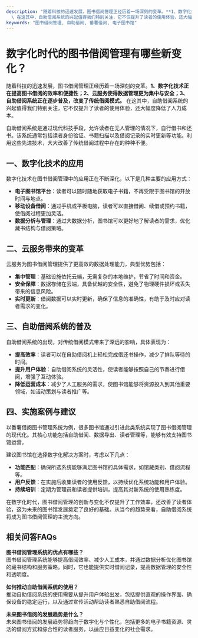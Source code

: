 ```yaml
---
description: "随着科技的迅速发展，图书借阅管理正经历着一场深刻的变革。**1、数字化技术正在提高图书借阅的效率和便捷性；2、云服务使得数据管理更为集中与安全；3、自助借阅系统正在逐步普及，改变了传统借阅模式。**\
  \ 在这其中，自助借阅系统的兴起值得我们特别关注，它不仅提升了读者的使用体验，还大幅度降低了人力成本。"
keywords: "图书借阅管理, 自助借阅, 番薯借阅, 电子图书馆"
---
```

# 数字化时代的图书借阅管理有哪些新变化？

随着科技的迅速发展，图书借阅管理正经历着一场深刻的变革。**1、数字化技术正在提高图书借阅的效率和便捷性；2、云服务使得数据管理更为集中与安全；3、自助借阅系统正在逐步普及，改变了传统借阅模式。** 在这其中，自助借阅系统的兴起值得我们特别关注，它不仅提升了读者的使用体验，还大幅度降低了人力成本。

自助借阅系统是通过现代科技手段，允许读者在无人管理的情况下，自行借书和还书。该系统通常包括读者身份验证、书籍扫描以及借阅记录的实时更新等功能。利用这些先进技术，大大改善了传统借阅过程中存在的种种不便。

## **一、数字化技术的应用**

数字化技术在图书借阅管理中的应用正在不断深化，以下是几种主要的应用方式：

- **电子图书馆平台**：读者可以随时随地获取电子书籍，不再受限于图书馆的开放时间与地点。
- **移动设备借阅**：通过手机或平板电脑，读者可以直接借阅、续借或预约书籍，使借阅过程更加灵活。
- **数据分析与管理**：通过大数据分析，图书馆可以更好地了解读者的需求，优化藏书结构与借阅策略。

## **二、云服务带来的变革**

云服务为图书借阅管理提供了更高效的数据处理能力，典型优势包括：

- **集中管理**：基础设施依托云端，无需复杂的本地维护，节省了时间和资金。
- **安全保障**：数据存储在云端，具备优越的安全性，避免了物理硬件损坏或丢失带来的信息风险。
- **实时更新**：借阅数据可以实时更新，确保了信息的准确性，有助于及时应对读者需求的变化。

## **三、自助借阅系统的普及**

自助借阅系统的出现，对传统借阅模式带来了深远的影响，具体表现为：

- **提高效率**：读者可以在自助借阅机上轻松完成借还书操作，减少了排队等待的时间。
- **提升用户体验**：自助借阅系统的灵活性，使读者能够按照自己的节奏进行借阅，增强了互动体验。
- **降低运营成本**：减少了人工服务的需求，使图书馆能够将资源投入到其他重要领域，如活动策划与读者推广等。

## **四、实施案例与建议**

以番薯借阅图书管理系统为例，很多图书馆通过引进此类系统实现了图书借阅管理的现代化。其核心功能包括自助借阅、数据导出、读者管理等，能够有效支持图书馆运营。

建议图书馆在选择数字化解决方案时，考虑以下几点：

- **功能匹配**：确保所选系统能够满足图书馆的具体需求，如馆藏类别、借阅流程等。
- **用户反馈**：在实施后收集读者的使用反馈，以持续优化系统功能和用户体验。
- **持续培训**：定期为管理员和读者提供培训，提高其对新系统的使用熟练度。

在数字化时代，图书借阅管理的创新与变化不仅提升了工作效率，还改善了读者体验，这为未来的图书馆发展奠定了良好的基础。从当今的趋势来看，自助借阅系统将成为图书借阅管理的主流方向。

## 相关问答FAQs

**图书借阅管理系统的优点有哪些？**  
图书借阅管理系统能够提高借阅效率、减少人工成本，并通过数据分析优化图书馆的藏书结构和服务策略。同时，它也能提供实时借阅记录，提高数据管理的安全性和透明度。

**如何推动自助借阅系统的使用？**  
推动自助借阅系统的使用需要从提升用户体验出发，包括提供直观的操作界面、确保设备的稳定运行，以及通过宣传活动帮助读者熟悉自助借阅流程。

**未来图书借阅的发展趋势是什么？**  
未来图书借阅的发展趋势将趋向于数字化与个性化，包括更多的电子书籍资源、灵活的借阅方式和综合性的读者服务，以适应日益变化的社会需求。
